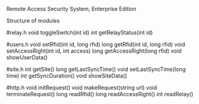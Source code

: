 Remote Access Security System, Enterprise Edition

Structure of modules

#relay.h
	void toggleSwitch(int id)
	int getRelayStatus(int id)

#users.h
	void setRfid(int id, long rfid)
	long getRfid(int id, long rfid)
	void setAccessRight(int id, int access)
	long getAccessRight(long rfid)
	void showUserData()

#site.h
	int getSite()
	long getLastSyncTime()
	void setLastSyncTime(long time)
	int getSyncDuration()
	void showSiteData()

#http.h
	void initRequest()
	void makeRequest(string url)
	void terminateRequest()
	long readRfid()
	long readAccessRight()
	int readRelay()



